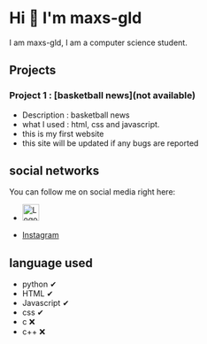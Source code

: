 # Hi 👋 I'm maxs-gld

I am maxs-gld, I am a computer science student.

## Projects

### Project 1 : [basketball news](not available)
- Description : basketball news
- what I used : html, css and javascript.
- this is my first website
- this site will be updated if any bugs are reported


## social networks

You can follow me on social media right here:

- <a href="https://twitter.com/max49x2">
  <img src="https://img.freepik.com/vecteurs-premium/icone-carree-du-logo-twitter_444390-7003.jpg?size=626&ext=jpg" alt="Logo de GitHub" width="30" height="30">
</a>

- [Instagram](https://www.instagram.com/maxs_gld/)

## language used
- python ✔
- HTML ✔
- Javascript ✔
- css ✔
- c ❌
- c++ ❌


